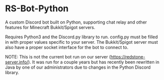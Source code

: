# RS-Bot-Python
A custom Discord bot built on Python, supporting chat relay and other features for Minecraft Bukkit/Spigot servers.

Requires Python3 and the Discord.py library to run.
config.py must be filled in with proper values specific to your server. The Bukkit/Spigot server must also have a proper socket interface for the bot to connect to.

NOTE: This is not the current bot run on our server (https://redstone-server.info/). It was run for a couple years but has recently been rewritten in Java by one of our administrators due to changes in the Python Discord library.
